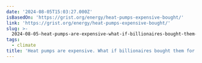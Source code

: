 ```yaml
---
date: '2024-08-05T15:03:27.000Z'
isBasedOn: 'https://grist.org/energy/heat-pumps-expensive-bought/'
link: 'https://grist.org/energy/heat-pumps-expensive-bought/'
slug: >-
  2024-08-05-heat-pumps-are-expensive-what-if-billionaires-bought-them-for-everyone-or
tags:
  - climate
title: 'Heat pumps are expensive. What if billionaires bought them for everyone? | '
---
```

 
